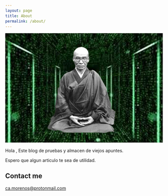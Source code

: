```yaml
---
layout: page
title: About
permalink: /about/
---
```

![arquetipomatriz](/images/photo_2018-08-29_15-45-49.jpg)


Hola , Este blog de pruebas y almacen de viejos apuntes. 

Espero que algun articulo te sea de utilidad.

## Contact me

[ca.morenos@protonmail.com](mailto:email@domain.com)
